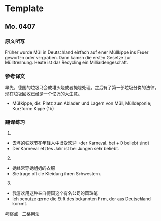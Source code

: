 Template
==========

## Mo. 0407

### 原文听写

Früher wurde Müll in Deutschland einfach auf einer Müllkippe ins Feuer geworfen oder vergraben. Dann kamen die ersten Gesetze zur Mülltrennung. Heute ist das Recycling ein Milliardengeschäft.

### 参考译文

早先，德国的垃圾只会成堆火烧或者掩埋处理。之后有了第一部垃圾分类的法律。现在垃圾回收已经是一个亿万的大生意。

* Müll­kip­pe, die: Platz zum Abladen und Lagern von Müll, Mülldeponie; Kurzform: Kippe (1b)

### 翻译练习

1.
* 去年的狂欢节在年轻人中很受欢迎（der Karneval.    bei + D beliebt sind）
* Der Karneval letztes Jahr ist bei Jungen sehr beliebt.

2.
* 她经常穿她姐姐的衣服
* Sie trage oft die Kleidung ihren Schwestern.

3.
* 我喜欢用这种来自德国这个有名公司的圆珠笔
* Ich benutze gerne die Stift des bekannten Firm, der aus Deutschland kommt.

考察点：二格用法
